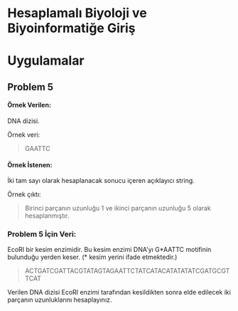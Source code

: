
# Hesaplamalı Biyoloji ve Biyoinformatiğe Giriş
# Uygulamalar

## Problem 5

#### Örnek Verilen:

DNA dizisi.

Örnek veri: 

> GAATTC

#### Örnek İstenen:

İki tam sayı olarak hesaplanacak sonucu içeren açıklayıcı string.

Örnek çıktı:

> Birinci parçanın uzunluğu 1 ve ikinci parçanın uzunluğu 5 olarak hesaplanmıştır.

### Problem 5 İçin Veri:

EcoRI bir kesim enzimidir. Bu kesim enzimi DNA'yı G\*AATTC motifinin bulunduğu yerden keser. (\* kesim yerini ifade etmektedir.)

> ACTGATCGATTACGTATAGTAGAATTCTATCATACATATATATCGATGCGTTCAT

Verilen DNA dizisi EcoRI enzimi tarafından kesildikten sonra elde edilecek iki parçanın uzunluklarını hesaplayınız.
